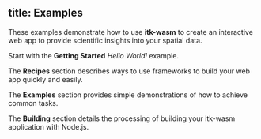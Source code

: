 title: Examples
---

These examples demonstrate how to use **itk-wasm** to create an interactive web app to provide scientific insights into your spatial data.

Start with the **Getting Started** *Hello World!* example.

The **Recipes** section describes ways to use frameworks to build your web app quickly and easily.

The **Examples** section provides simple demonstrations of how to achieve common tasks.

The **Building** section details the processing of building your itk-wasm application with Node.js.
